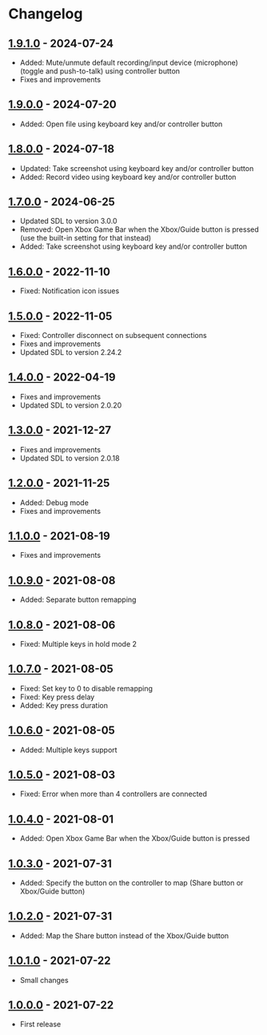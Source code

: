 # Changelog

## [1.9.1.0] - 2024-07-24
- Added: Mute/unmute default recording/input device (microphone) (toggle and push-to-talk) using controller button
- Fixes and improvements

## [1.9.0.0] - 2024-07-20
- Added: Open file using keyboard key and/or controller button

## [1.8.0.0] - 2024-07-18
- Updated: Take screenshot using keyboard key and/or controller button
- Added: Record video using keyboard key and/or controller button

## [1.7.0.0] - 2024-06-25
- Updated SDL to version 3.0.0
- Removed: Open Xbox Game Bar when the Xbox/Guide button is pressed (use the built-in setting for that instead)
- Added: Take screenshot using keyboard key and/or controller button

## [1.6.0.0] - 2022-11-10
- Fixed: Notification icon issues

## [1.5.0.0] - 2022-11-05
- Fixed: Controller disconnect on subsequent connections
- Fixes and improvements
- Updated SDL to version 2.24.2

## [1.4.0.0] - 2022-04-19
- Fixes and improvements
- Updated SDL to version 2.0.20

## [1.3.0.0] - 2021-12-27
- Fixes and improvements
- Updated SDL to version 2.0.18

## [1.2.0.0] - 2021-11-25
- Added: Debug mode
- Fixes and improvements

## [1.1.0.0] - 2021-08-19
- Fixes and improvements

## [1.0.9.0] - 2021-08-08
- Added: Separate button remapping

## [1.0.8.0] - 2021-08-06
- Fixed: Multiple keys in hold mode 2

## [1.0.7.0] - 2021-08-05
- Fixed: Set key to 0 to disable remapping
- Fixed: Key press delay
- Added: Key press duration

## [1.0.6.0] - 2021-08-05
- Added: Multiple keys support

## [1.0.5.0] - 2021-08-03
- Fixed: Error when more than 4 controllers are connected

## [1.0.4.0] - 2021-08-01
- Added: Open Xbox Game Bar when the Xbox/Guide button is pressed

## [1.0.3.0] - 2021-07-31
- Added: Specify the button on the controller to map (Share button or Xbox/Guide button)

## [1.0.2.0] - 2021-07-31
- Added: Map the Share button instead of the Xbox/Guide button

## [1.0.1.0] - 2021-07-22
- Small changes

## [1.0.0.0] - 2021-07-22
- First release

[1.9.1.0]: https://github.com/Adam777Z/xbox-controller-button-remapper/releases/tag/1.9.1.0
[1.9.0.0]: https://github.com/Adam777Z/xbox-controller-button-remapper/releases/tag/1.9.0.0
[1.8.0.0]: https://github.com/Adam777Z/xbox-controller-button-remapper/releases/tag/1.8.0.0
[1.7.0.0]: https://github.com/Adam777Z/xbox-controller-button-remapper/releases/tag/1.7.0.0
[1.6.0.0]: https://github.com/Adam777Z/xbox-controller-button-remapper/releases/tag/1.6.0.0
[1.5.0.0]: https://github.com/Adam777Z/xbox-controller-button-remapper/releases/tag/1.5.0.0
[1.4.0.0]: https://github.com/Adam777Z/xbox-controller-button-remapper/releases/tag/1.4.0.0
[1.3.0.0]: https://github.com/Adam777Z/xbox-controller-button-remapper/releases/tag/1.3.0.0
[1.2.0.0]: https://github.com/Adam777Z/xbox-controller-button-remapper/releases/tag/1.2.0.0
[1.1.0.0]: https://github.com/Adam777Z/xbox-controller-button-remapper/releases/tag/1.1.0.0
[1.0.9.0]: https://github.com/Adam777Z/xbox-controller-button-remapper/releases/tag/1.0.9.0
[1.0.8.0]: https://github.com/Adam777Z/xbox-controller-button-remapper/releases/tag/1.0.8.0
[1.0.7.0]: https://github.com/Adam777Z/xbox-controller-button-remapper/releases/tag/1.0.7.0
[1.0.6.0]: https://github.com/Adam777Z/xbox-controller-button-remapper/releases/tag/1.0.6.0
[1.0.5.0]: https://github.com/Adam777Z/xbox-controller-button-remapper/releases/tag/1.0.5.0
[1.0.4.0]: https://github.com/Adam777Z/xbox-controller-button-remapper/releases/tag/1.0.4.0
[1.0.3.0]: https://github.com/Adam777Z/xbox-controller-button-remapper/releases/tag/1.0.3.0
[1.0.2.0]: https://github.com/Adam777Z/xbox-controller-button-remapper/releases/tag/1.0.2.0
[1.0.1.0]: https://github.com/Adam777Z/xbox-controller-button-remapper/releases/tag/1.0.1.0
[1.0.0.0]: https://github.com/Adam777Z/xbox-controller-button-remapper/releases/tag/1.0.0.0